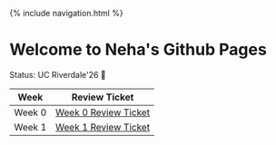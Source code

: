 {% include navigation.html %}
# Welcome to Neha's Github Pages
Status: UC Riverdale'26 🧸

| Week        | Review Ticket |
| ----------- | ------------- |
| Week 0      | [Week 0 Review Ticket](https://github.com/nehapavani/CSP-Tri-3/issues/1)|
| Week 1      | [Week 1 Review Ticket](https://github.com/nehapavani/CSP-Tri-3/issues/2)|

